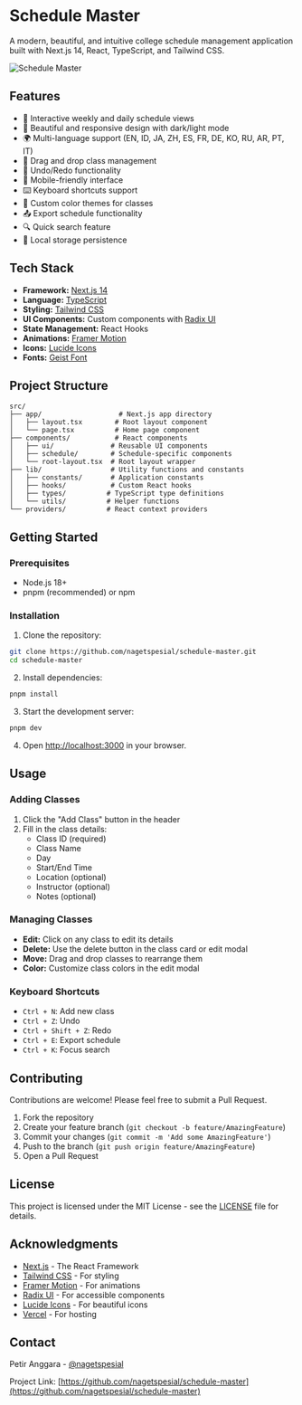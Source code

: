 # Schedule Master

A modern, beautiful, and intuitive college schedule management application built with Next.js 14, React, TypeScript, and Tailwind CSS.

![Schedule Master](./public/screenshot.png)

## Features

- 📅 Interactive weekly and daily schedule views
- 🎨 Beautiful and responsive design with dark/light mode
- 🌍 Multi-language support (EN, ID, JA, ZH, ES, FR, DE, KO, RU, AR, PT, IT)
- 🎯 Drag and drop class management
- 🔄 Undo/Redo functionality
- 📱 Mobile-friendly interface
- ⌨️ Keyboard shortcuts support
- 🎨 Custom color themes for classes
- 📤 Export schedule functionality
- 🔍 Quick search feature
- 💾 Local storage persistence

## Tech Stack

- **Framework:** [Next.js 14](https://nextjs.org/)
- **Language:** [TypeScript](https://www.typescriptlang.org/)
- **Styling:** [Tailwind CSS](https://tailwindcss.com/)
- **UI Components:** Custom components with [Radix UI](https://www.radix-ui.com/)
- **State Management:** React Hooks
- **Animations:** [Framer Motion](https://www.framer.com/motion/)
- **Icons:** [Lucide Icons](https://lucide.dev/)
- **Fonts:** [Geist Font](https://vercel.com/font)

## Project Structure

```
src/
├── app/                   # Next.js app directory
│   ├── layout.tsx        # Root layout component
│   └── page.tsx          # Home page component
├── components/           # React components
│   ├── ui/              # Reusable UI components
│   ├── schedule/        # Schedule-specific components
│   └── root-layout.tsx  # Root layout wrapper
├── lib/                 # Utility functions and constants
│   ├── constants/       # Application constants
│   ├── hooks/           # Custom React hooks
│   ├── types/          # TypeScript type definitions
│   └── utils/          # Helper functions
└── providers/          # React context providers
```

## Getting Started

### Prerequisites

- Node.js 18+ 
- pnpm (recommended) or npm

### Installation

1. Clone the repository:
```bash
git clone https://github.com/nagetspesial/schedule-master.git
cd schedule-master
```

2. Install dependencies:
```bash
pnpm install
```

3. Start the development server:
```bash
pnpm dev
```

4. Open [http://localhost:3000](http://localhost:3000) in your browser.

## Usage

### Adding Classes

1. Click the "Add Class" button in the header
2. Fill in the class details:
   - Class ID (required)
   - Class Name
   - Day
   - Start/End Time
   - Location (optional)
   - Instructor (optional)
   - Notes (optional)

### Managing Classes

- **Edit:** Click on any class to edit its details
- **Delete:** Use the delete button in the class card or edit modal
- **Move:** Drag and drop classes to rearrange them
- **Color:** Customize class colors in the edit modal

### Keyboard Shortcuts

- `Ctrl + N`: Add new class
- `Ctrl + Z`: Undo
- `Ctrl + Shift + Z`: Redo
- `Ctrl + E`: Export schedule
- `Ctrl + K`: Focus search

## Contributing

Contributions are welcome! Please feel free to submit a Pull Request.

1. Fork the repository
2. Create your feature branch (`git checkout -b feature/AmazingFeature`)
3. Commit your changes (`git commit -m 'Add some AmazingFeature'`)
4. Push to the branch (`git push origin feature/AmazingFeature`)
5. Open a Pull Request

## License

This project is licensed under the MIT License - see the [LICENSE](LICENSE) file for details.

## Acknowledgments

- [Next.js](https://nextjs.org/) - The React Framework
- [Tailwind CSS](https://tailwindcss.com/) - For styling
- [Framer Motion](https://www.framer.com/motion/) - For animations
- [Radix UI](https://www.radix-ui.com/) - For accessible components
- [Lucide Icons](https://lucide.dev/) - For beautiful icons
- [Vercel](https://vercel.com) - For hosting

## Contact

Petir Anggara - [@nagetspesial](https://twitter.com/nagetspesial)

Project Link: [https://github.com/nagetspesial/schedule-master](https://github.com/nagetspesial/schedule-master)
